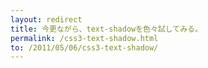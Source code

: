 ```yaml
---
layout: redirect 
title: 今更ながら、text-shadowを色々試してみる。 
permalink: /css3-text-shadow.html
to: /2011/05/06/css3-text-shadow/
---
```

